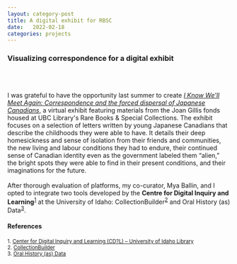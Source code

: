 ```yaml
---
layout: category-post
title: A digital exhibit for RBSC
date:   2022-02-18
categories: projects
---
```


### Visualizing correspondence for a digital exhibit
<br><br>

I was grateful to have the opportunity last summer to create <a href="https://ubc-library-rbsc.github.io/gillis-2021/"><i>I Know We'll Meet Again: Correspondence and the forced dispersal of Japanese Canadians</i></a>, a virtual exhibit featuring materials from the Joan Gillis fonds housed at UBC Library's Rare Books & Special Collections. The exhibit focuses on a selection of letters written by young Japanese Canadians that describe the childhoods they were able to have. It details their deep homesickness and sense of isolation from their friends and communities, the new living and labour conditions they had to endure, their continued sense of Canadian identity even as the government labeled them “alien,” the bright spots they were able to find in their present conditions, and their imaginations for the future.
<br><br>
After thorough evaluation of platforms, my co-curator, Mya Ballin, and I opted to integrate two tools developed by the **Centre for Digital Inquiry and Learning**<sup>[1](#ref1)</sup> at the University of Idaho: CollectionBuilder<sup>[2](#ref2)</sup> and Oral History (as) Data<sup>[3](#ref3)</sup>.

#### References
<small>
  <a name="ref1">1.</a> <a href="https://cdil.lib.uidaho.edu/">Center for Digital Inquiry and Learning (CD?L) – University of Idaho Library</a><br>
  <a name="ref2">2.</a> <a href="https://collectionbuilder.github.io">CollectionBuilder</a><br>
  <a name="ref3">3.</a> <a href="https://uidaholib.github.io/oral-history-as-data/about.html">Oral History (as) Data</a>
</small>
